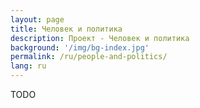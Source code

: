 ```yaml
---
layout: page
title: Человек и политика
description: Проект - Человек и политика
background: '/img/bg-index.jpg'
permalink: /ru/people-and-politics/
lang: ru
---
```


TODO

